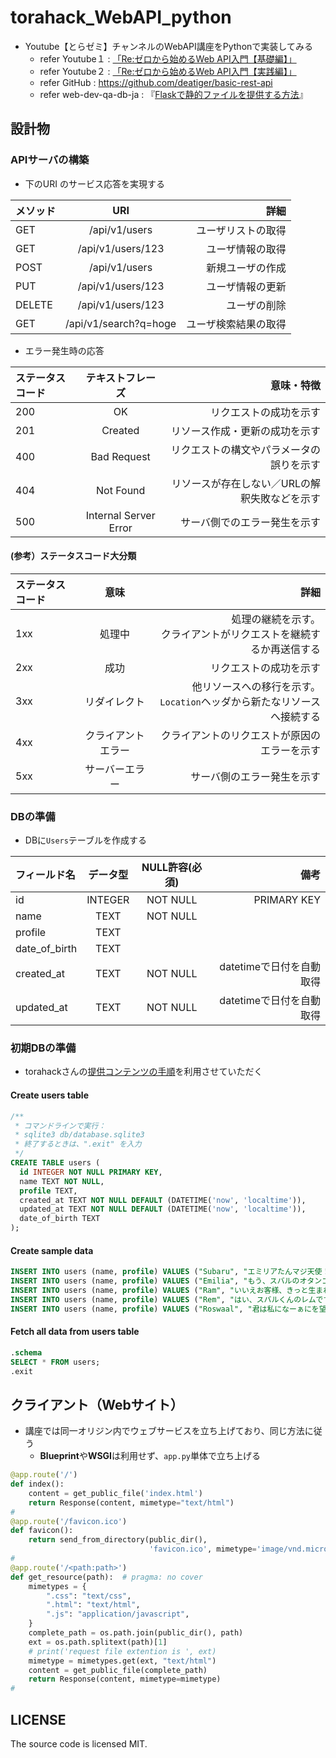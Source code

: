 # torahack_WebAPI_python
- Youtube【とらゼミ】チャンネルのWebAPI講座をPythonで実装してみる
  *  refer Youtube１ : [「Re:ゼロから始めるWeb API入門【基礎編】」](https://www.youtube.com/playlist?list=PLX8Rsrpnn3IVsi0NIDP3yRlFCS0uOZdqv)
  *  refer Youtube２ : [「Re:ゼロから始めるWeb API入門【実践編】」](https://www.youtube.com/watch?v=9GGRICOjA4c&list=PLX8Rsrpnn3IVW5P1H1s_AOP0EEyMyiRDA)
  * refer GitHub : https://github.com/deatiger/basic-rest-api
  * refer web-dev-qa-db-ja : 『[Flaskで静的ファイルを提供する方法](https://www.web-dev-qa-db-ja.com/ja/python/flask%E3%81%A7%E9%9D%99%E7%9A%84%E3%83%95%E3%82%A1%E3%82%A4%E3%83%AB%E3%82%92%E6%8F%90%E4%BE%9B%E3%81%99%E3%82%8B%E6%96%B9%E6%B3%95/1044299462/)』

## 設計物

### APIサーバの構築

- 下のURI のサービス応答を実現する

| メソッド | URI | 詳細 |
|:------|:-----:|------:|
| GET   | /api/v1/users   | ユーザリストの取得 |
| GET   | /api/v1/users/123   | ユーザ情報の取得 |
| POST  | /api/v1/users   | 新規ユーザの作成 |
| PUT   | /api/v1/users/123   | ユーザ情報の更新 |
| DELETE | /api/v1/users/123   | ユーザの削除 |
| GET   | /api/v1/search?q=hoge   | ユーザ検索結果の取得 |

- エラー発生時の応答

| ステータスコード | テキストフレーズ | 意味・特徴 |
|:------|:-----:|------:|
| 200   | OK | リクエストの成功を示す |
| 201   | Created | リソース作成・更新の成功を示す |
| 400   | Bad Request | リクエストの構文やパラメータの誤りを示す |
| 404   | Not Found | リソースが存在しない／URLの解釈失敗などを示す |
| 500   | Internal Server Error | サーバ側でのエラー発生を示す |


#### (参考）ステータスコード大分類

| ステータスコード | 意味 | 詳細 |
|:------|:-----:|------:|
| 1xx   | 処理中 | 処理の継続を示す。<br>クライアントがリクエストを継続するか再送信する |
| 2xx   | 成功   | リクエストの成功を示す |
| 3xx   | リダイレクト | 他リソースへの移行を示す。<br>`Location`ヘッダから新たなリソースへ接続する |
| 4xx   | クライアントエラー | クライアントのリクエストが原因のエラーを示す |
| 5xx   | サーバーエラー | サーバ側のエラー発生を示す |




### DBの準備

- DBに`Users`テーブルを作成する

| フィールド名 | データ型 | NULL許容(必須) | 備考 |
|:------|:-----:|:-----:|------:|
| id | INTEGER | NOT NULL | PRIMARY KEY |
| name | TEXT | NOT NULL |   |
| profile | TEXT |   |   |
| date_of_birth | TEXT |   |   |
| created_at | TEXT | NOT NULL  | datetimeで日付を自動取得  |
| updated_at | TEXT | NOT NULL  | datetimeで日付を自動取得  |


### 初期DBの準備

- torahackさんの[提供コンテンツの手順](https://github.com/deatiger/basic-rest-api/blob/develop/README.md)を利用させていただく


#### Create users table
```sql
/**
 * コマンドラインで実行：
 * sqlite3 db/database.sqlite3
 * 終了するときは、".exit" を入力
 */
CREATE TABLE users (
  id INTEGER NOT NULL PRIMARY KEY,
  name TEXT NOT NULL,
  profile TEXT,
  created_at TEXT NOT NULL DEFAULT (DATETIME('now', 'localtime')),
  updated_at TEXT NOT NULL DEFAULT (DATETIME('now', 'localtime')),
  date_of_birth TEXT
);
```

#### Create sample data
```sql
INSERT INTO users (name, profile) VALUES ("Subaru", "エミリアたんマジ天使！");
INSERT INTO users (name, profile) VALUES ("Emilia", "もう、スバルのオタンコナス！");
INSERT INTO users (name, profile) VALUES ("Ram", "いいえお客様、きっと生まれて来たのが間違いだわ");
INSERT INTO users (name, profile) VALUES ("Rem", "はい、スバルくんのレムです。");
INSERT INTO users (name, profile) VALUES ("Roswaal", "君は私になーぁにを望むのかな？");
```

#### Fetch all data from users table
```sql
.schema
SELECT * FROM users;
.exit
```

## クライアント（Webサイト）
- 講座では同一オリジン内でウェブサービスを立ち上げており、同じ方法に従う
  * **Blueprint**や**WSGI**は利用せず、`app.py`単体で立ち上げる
```python
@app.route('/')
def index():
    content = get_public_file('index.html')
    return Response(content, mimetype="text/html")
#
@app.route('/favicon.ico')
def favicon():
    return send_from_directory(public_dir(),
                               'favicon.ico', mimetype='image/vnd.microsoft.icon')
#
@app.route('/<path:path>')
def get_resource(path):  # pragma: no cover
    mimetypes = {
        ".css": "text/css",
        ".html": "text/html",
        ".js": "application/javascript",
    }
    complete_path = os.path.join(public_dir(), path)
    ext = os.path.splitext(path)[1]
    # print('request file extention is ', ext)
    mimetype = mimetypes.get(ext, "text/html")
    content = get_public_file(complete_path)
    return Response(content, mimetype=mimetype)
#
```

## LICENSE
The source code is licensed MIT.
